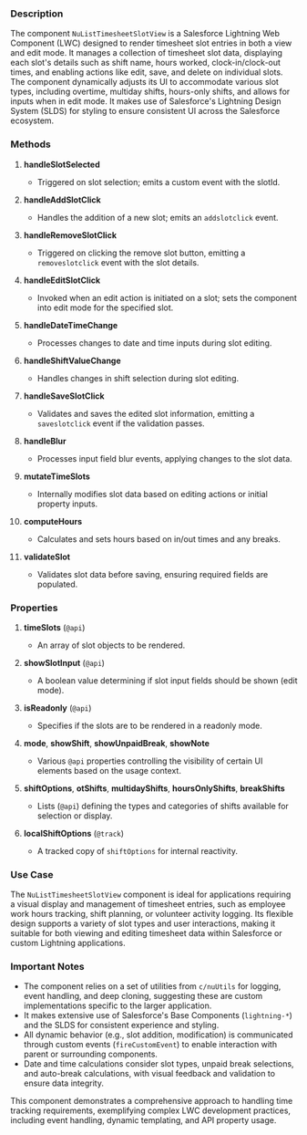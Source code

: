 ### Description

The component `NuListTimesheetSlotView` is a Salesforce Lightning Web Component (LWC) designed to render timesheet slot entries in both a view and edit mode. It manages a collection of timesheet slot data, displaying each slot's details such as shift name, hours worked, clock-in/clock-out times, and enabling actions like edit, save, and delete on individual slots. The component dynamically adjusts its UI to accommodate various slot types, including overtime, multiday shifts, hours-only shifts, and allows for inputs when in edit mode. It makes use of Salesforce's Lightning Design System (SLDS) for styling to ensure consistent UI across the Salesforce ecosystem.

### Methods

1. **handleSlotSelected**
   - Triggered on slot selection; emits a custom event with the slotId.

2. **handleAddSlotClick**
   - Handles the addition of a new slot; emits an `addslotclick` event.

3. **handleRemoveSlotClick**
   - Triggered on clicking the remove slot button, emitting a `removeslotclick` event with the slot details.

4. **handleEditSlotClick**
   - Invoked when an edit action is initiated on a slot; sets the component into edit mode for the specified slot.

5. **handleDateTimeChange**
   - Processes changes to date and time inputs during slot editing.

6. **handleShiftValueChange**
   - Handles changes in shift selection during slot editing.

7. **handleSaveSlotClick**
   - Validates and saves the edited slot information, emitting a `saveslotclick` event if the validation passes.

8. **handleBlur**
   - Processes input field blur events, applying changes to the slot data.

9. **mutateTimeSlots**
   - Internally modifies slot data based on editing actions or initial property inputs.

10. **computeHours**
    - Calculates and sets hours based on in/out times and any breaks.

11. **validateSlot**
    - Validates slot data before saving, ensuring required fields are populated.

### Properties

1. **timeSlots** (`@api`)
   - An array of slot objects to be rendered.

2. **showSlotInput** (`@api`)
   - A boolean value determining if slot input fields should be shown (edit mode).

3. **isReadonly** (`@api`)
   - Specifies if the slots are to be rendered in a readonly mode.

4. **mode**, **showShift**, **showUnpaidBreak**, **showNote**
   - Various `@api` properties controlling the visibility of certain UI elements based on the usage context.

5. **shiftOptions**, **otShifts**, **multidayShifts**, **hoursOnlyShifts**, **breakShifts**
   - Lists (`@api`) defining the types and categories of shifts available for selection or display.

6. **localShiftOptions** (`@track`)
   - A tracked copy of `shiftOptions` for internal reactivity.

### Use Case

The `NuListTimesheetSlotView` component is ideal for applications requiring a visual display and management of timesheet entries, such as employee work hours tracking, shift planning, or volunteer activity logging. Its flexible design supports a variety of slot types and user interactions, making it suitable for both viewing and editing timesheet data within Salesforce or custom Lightning applications.

### Important Notes

- The component relies on a set of utilities from `c/nuUtils` for logging, event handling, and deep cloning, suggesting these are custom implementations specific to the larger application.
- It makes extensive use of Salesforce's Base Components (`lightning-*`) and the SLDS for consistent experience and styling.
- All dynamic behavior (e.g., slot addition, modification) is communicated through custom events (`fireCustomEvent`) to enable interaction with parent or surrounding components.
- Date and time calculations consider slot types, unpaid break selections, and auto-break calculations, with visual feedback and validation to ensure data integrity.

This component demonstrates a comprehensive approach to handling time tracking requirements, exemplifying complex LWC development practices, including event handling, dynamic templating, and API property usage.